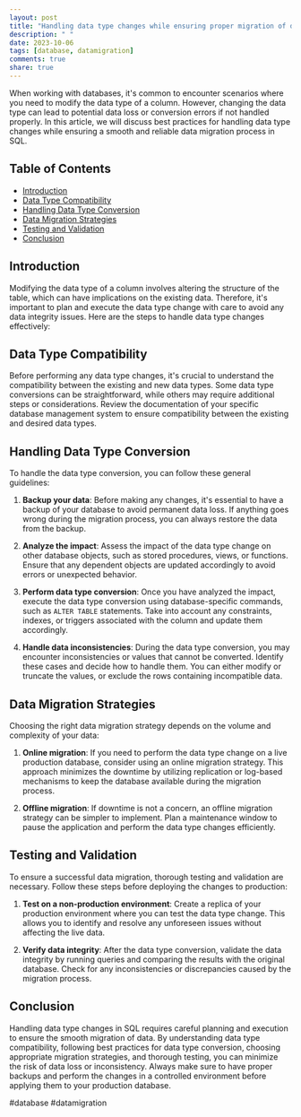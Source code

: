 ```yaml
---
layout: post
title: "Handling data type changes while ensuring proper migration of data in SQL"
description: " "
date: 2023-10-06
tags: [database, datamigration]
comments: true
share: true
---
```


When working with databases, it's common to encounter scenarios where you need to modify the data type of a column. However, changing the data type can lead to potential data loss or conversion errors if not handled properly. In this article, we will discuss best practices for handling data type changes while ensuring a smooth and reliable data migration process in SQL.

## Table of Contents
- [Introduction](#introduction)
- [Data Type Compatibility](#data-type-compatibility)
- [Handling Data Type Conversion](#handling-data-type-conversion)
- [Data Migration Strategies](#data-migration-strategies)
- [Testing and Validation](#testing-and-validation)
- [Conclusion](#conclusion)

## Introduction
Modifying the data type of a column involves altering the structure of the table, which can have implications on the existing data. Therefore, it's important to plan and execute the data type change with care to avoid any data integrity issues. Here are the steps to handle data type changes effectively:

## Data Type Compatibility
Before performing any data type changes, it's crucial to understand the compatibility between the existing and new data types. Some data type conversions can be straightforward, while others may require additional steps or considerations. Review the documentation of your specific database management system to ensure compatibility between the existing and desired data types.

## Handling Data Type Conversion
To handle the data type conversion, you can follow these general guidelines:

1. **Backup your data**: Before making any changes, it's essential to have a backup of your database to avoid permanent data loss. If anything goes wrong during the migration process, you can always restore the data from the backup.

2. **Analyze the impact**: Assess the impact of the data type change on other database objects, such as stored procedures, views, or functions. Ensure that any dependent objects are updated accordingly to avoid errors or unexpected behavior.

3. **Perform data type conversion**: Once you have analyzed the impact, execute the data type conversion using database-specific commands, such as `ALTER TABLE` statements. Take into account any constraints, indexes, or triggers associated with the column and update them accordingly.

4. **Handle data inconsistencies**: During the data type conversion, you may encounter inconsistencies or values that cannot be converted. Identify these cases and decide how to handle them. You can either modify or truncate the values, or exclude the rows containing incompatible data.

## Data Migration Strategies
Choosing the right data migration strategy depends on the volume and complexity of your data:

1. **Online migration**: If you need to perform the data type change on a live production database, consider using an online migration strategy. This approach minimizes the downtime by utilizing replication or log-based mechanisms to keep the database available during the migration process.

2. **Offline migration**: If downtime is not a concern, an offline migration strategy can be simpler to implement. Plan a maintenance window to pause the application and perform the data type changes efficiently.

## Testing and Validation
To ensure a successful data migration, thorough testing and validation are necessary. Follow these steps before deploying the changes to production:

1. **Test on a non-production environment**: Create a replica of your production environment where you can test the data type change. This allows you to identify and resolve any unforeseen issues without affecting the live data.

2. **Verify data integrity**: After the data type conversion, validate the data integrity by running queries and comparing the results with the original database. Check for any inconsistencies or discrepancies caused by the migration process.

## Conclusion
Handling data type changes in SQL requires careful planning and execution to ensure the smooth migration of data. By understanding data type compatibility, following best practices for data type conversion, choosing appropriate migration strategies, and thorough testing, you can minimize the risk of data loss or inconsistency. Always make sure to have proper backups and perform the changes in a controlled environment before applying them to your production database.

#database #datamigration